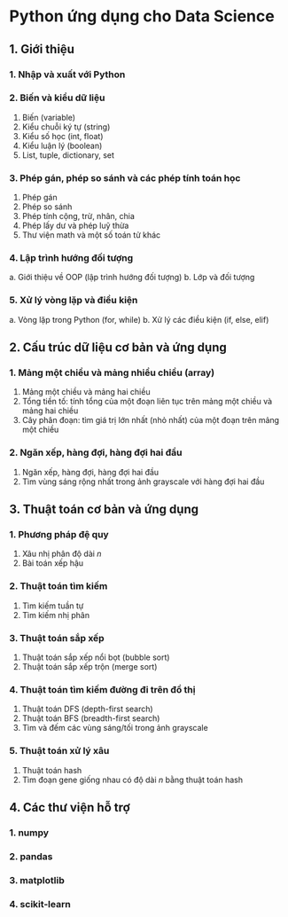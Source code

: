 ﻿
# Python ứng dụng cho Data Science
## 1. Giới thiệu
### 1. Nhập và xuất với Python
### 2. Biến và kiểu dữ liệu
1. Biến (variable)
2. Kiểu chuỗi ký tự (string)
3. Kiểu số học (int, float)
4. Kiểu luận lý (boolean)
5. List, tuple, dictionary, set
### 3. Phép gán, phép so sánh và các phép tính toán học
1. Phép gán
2. Phép so sánh
3. Phép tính cộng, trừ, nhân, chia
4. Phép lấy dư và phép luỹ thừa
5. Thư viện math và một số toán tử khác
### 4. Lập trình hướng đối tượng
a. Giới thiệu về OOP (lập trình hướng đối tượng)
b. Lớp và đối tượng
### 5. Xử lý vòng lặp và điều kiện
a. Vòng lặp trong Python (for, while)
b. Xử lý các điều kiện (if, else, elif)
## 2. Cấu trúc dữ liệu cơ bản và ứng dụng
### 1. Mảng một chiều và mảng nhiều chiều (array)
1. Mảng một chiều và mảng hai chiều
2. Tổng tiền tố: tính tổng của một đoạn liên tục trên mảng một chiều và mảng hai chiều
3. Cây phân đoạn: tìm giá trị lớn nhất (nhỏ nhất) của một đoạn trên mảng một chiều
### 2. Ngăn xếp, hàng đợi, hàng đợi hai đầu
1. Ngăn xếp, hàng đợi, hàng đợi hai đầu
2. Tìm vùng sáng rộng nhất trong ảnh grayscale với hàng đợi hai đầu
## 3. Thuật toán cơ bản và ứng dụng
### 1. Phương pháp đệ quy
1. Xâu nhị phân độ dài *n*
2. Bài toán xếp hậu
### 2. Thuật toán tìm kiếm
1. Tìm kiếm tuần tự
2. Tìm kiếm nhị phân
### 3. Thuật toán sắp xếp
1. Thuật toán sắp xếp nổi bọt (bubble sort)
2. Thuật toán sắp xếp trộn (merge sort)
### 4. Thuật toán tìm kiếm đường đi trên đồ thị
1. Thuật toán DFS (depth-first search)
2. Thuật toán BFS (breadth-first search)
3. Tìm và đếm các vùng sáng/tối trong ảnh grayscale
### 5. Thuật toán xử lý xâu
1. Thuật toán hash
2. Tìm đoạn gene giống nhau có độ dài *n* bằng thuật toán hash
## 4. Các thư viện hỗ trợ
### 1. numpy
### 2. pandas
### 3. matplotlib
### 4. scikit-learn

